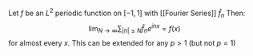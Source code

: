 Let $f$ be an $L^{2}$ periodic function on $[-1,1]$ 
with [[Fourier Series]] $\hat{f}_{n}$
Then:
$$
\lim_{N\to \infty}\sum_{\lvert n \rvert \leq N} \hat{f}_{n} e^{inx} = f(x)
$$
for almost every $x$. 
This can be extended for any $p>1$ (but not $p=1$)
